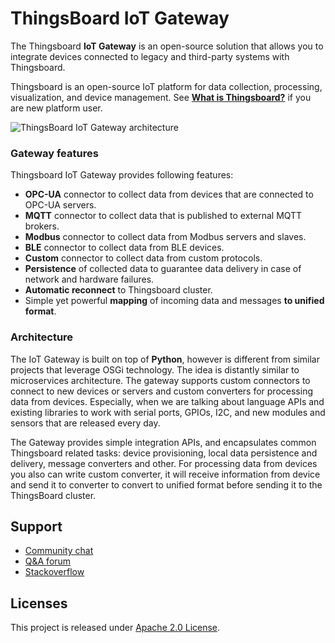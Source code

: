 # ThingsBoard IoT Gateway
The Thingsboard **IoT Gateway** is an open-source solution that allows you to integrate devices connected to legacy and third-party systems with Thingsboard.

Thingsboard is an open-source IoT platform for data collection, processing, visualization, and device management. See [**What is Thingsboard?**](https://thingsboard.io/docs/getting-started-guides/what-is-thingsboard/) if you are new platform user. 

![ThingsBoard IoT Gateway architecture](https://raw.githubusercontent.com/thingsboard/thingsboard-gateway/develop/2.4-python/wiki/img/python-gateway.jpg)

### Gateway features

Thingsboard IoT Gateway provides following features:

 - **OPC-UA** connector to collect data from devices that are connected to OPC-UA servers.
 - **MQTT** connector to collect data that is published to external MQTT brokers.
 - **Modbus** connector to collect data from Modbus servers and slaves.
 - **BLE** connector to collect data from BLE devices.
 - **Custom** connector to collect data from custom protocols.
 - **Persistence** of collected data to guarantee data delivery in case of network and hardware failures.
 - **Automatic reconnect** to Thingsboard cluster.
 - Simple yet powerful **mapping** of incoming data and messages **to unified format**.
  
### Architecture  

The IoT Gateway is built on top of **Python**, however is different from similar projects that leverage OSGi technology.
The idea is distantly similar to microservices architecture.
The gateway supports custom connectors to connect to new devices or servers and custom converters for processing data from devices.
Especially, when we are talking about language APIs and existing libraries to work with serial ports, GPIOs, I2C, and new modules and sensors that are released every day. 

The Gateway provides simple integration APIs, and encapsulates common Thingsboard related tasks: device provisioning, local data persistence and delivery, message converters and other.
For processing data from devices you also can write custom converter, it will receive information from device and send it to converter to convert to unified format before sending it to the ThingsBoard cluster.  


## Support

 - [Community chat](https://gitter.im/thingsboard/chat)
 - [Q&A forum](https://groups.google.com/forum/#!forum/thingsboard)
 - [Stackoverflow](http://stackoverflow.com/questions/tagged/thingsboard)

## Licenses

This project is released under [Apache 2.0 License](./LICENSE).

